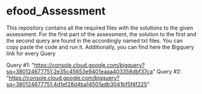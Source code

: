 # efood_Assessment

This repository contains all the required files with the solutions to the given assessment. For the first part of the assessment, the solution to the first 
and the second query are found in the accordingly named txt files. You can copy paste the code and run it. Additionally, you can find here the Bigquery link
for every Query

Query #1: "https://console.cloud.google.com/bigquery?sq=380124677751:2e35c45653e9401eaaa403358dbf37ca"
Query #2: "https://console.cloud.google.com/bigquery?sq=380124677751:4d1ef28d4ba14501adb3041bf5f4f225"
